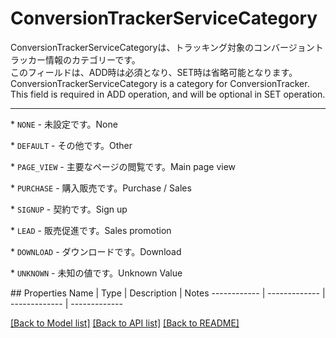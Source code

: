 # ConversionTrackerServiceCategory

<div lang=\"ja\"> ConversionTrackerServiceCategoryは、トラッキング対象のコンバージョントラッカー情報のカテゴリーです。<br> このフィールドは、ADD時は必須となり、SET時は省略可能となります。 </div> <div lang=\"en\"> ConversionTrackerServiceCategory is a category for ConversionTracker.<br> This field is required in ADD operation, and will be optional in SET operation. </div> <hr> <p>* <code>NONE</code> - <span lang=\"ja\">未設定です。</span><span lang=\"en\">None</span></p> <p>* <code>DEFAULT</code> - <span lang=\"ja\">その他です。</span><span lang=\"en\">Other</span></p> <p>* <code>PAGE_VIEW</code> - <span lang=\"ja\">主要なページの閲覧です。</span><span lang=\"en\">Main page view</span></p> <p>* <code>PURCHASE</code> - <span lang=\"ja\">購入販売です。</span><span lang=\"en\">Purchase / Sales</span></p> <p>* <code>SIGNUP</code> - <span lang=\"ja\">契約です。</span><span lang=\"en\">Sign up</span></p> <p>* <code>LEAD</code> - <span lang=\"ja\">販売促進です。</span><span lang=\"en\">Sales promotion</span></p> <p>* <code>DOWNLOAD</code> - <span lang=\"ja\">ダウンロードです。</span><span lang=\"en\">Download</span></p> <p>* <code>UNKNOWN</code> - <span lang=\"ja\">未知の値です。</span><span lang=\"en\">Unknown Value</span></p> 
## Properties
Name | Type | Description | Notes
------------ | ------------- | ------------- | -------------

[[Back to Model list]](../README.md#documentation-for-models) [[Back to API list]](../README.md#documentation-for-api-endpoints) [[Back to README]](../README.md)


